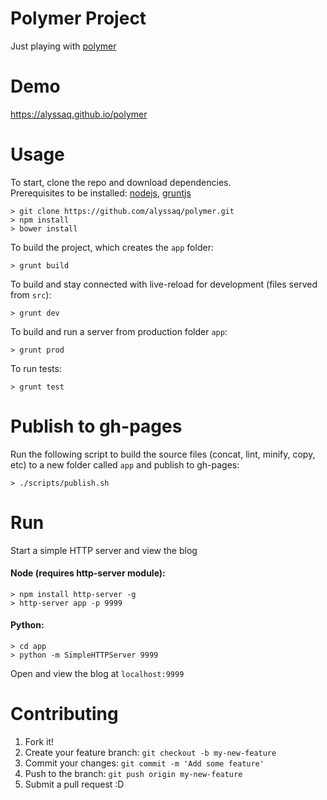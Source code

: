 Polymer Project
==
Just playing with [polymer](http://www.polymer-project.org/)

Demo
==
https://alyssaq.github.io/polymer

Usage
==
To start, clone the repo and download dependencies.    
Prerequisites to be installed: [nodejs](www.nodejs.org), [gruntjs](www.gruntjs.com)

    > git clone https://github.com/alyssaq/polymer.git
    > npm install
    > bower install

To build the project, which creates the `app` folder:
    
    > grunt build
    
To build and stay connected with live-reload for development (files served from `src`):
    
    > grunt dev
    
To build and run a server from production folder `app`:
    
    > grunt prod

To run tests:
    
    > grunt test

Publish to gh-pages
==
Run the following script to build the source files (concat, lint, minify, copy, etc) to a new folder called `app` and publish to gh-pages:

    > ./scripts/publish.sh

Run
==
Start a simple HTTP server and view the blog

#### Node (requires http-server module): 

    > npm install http-server -g
    > http-server app -p 9999

#### Python:

    > cd app
    > python -m SimpleHTTPServer 9999

Open and view the blog at `localhost:9999`

Contributing
==
1. Fork it!
2. Create your feature branch: `git checkout -b my-new-feature`
3. Commit your changes: `git commit -m 'Add some feature'`
4. Push to the branch: `git push origin my-new-feature`
5. Submit a pull request :D

